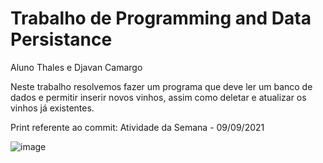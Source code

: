 # Trabalho de Programming and Data Persistance

Aluno Thales e Djavan Camargo

Neste trabalho resolvemos fazer um programa que deve ler um banco de dados e permitir inserir novos vinhos, assim como deletar e atualizar os vinhos já existentes.

Print referente ao commit: Atividade da Semana - 09/09/2021

![image](https://user-images.githubusercontent.com/35511577/132935045-a5a5bfaf-cdb9-4df4-8a09-549c4db01b23.png)
